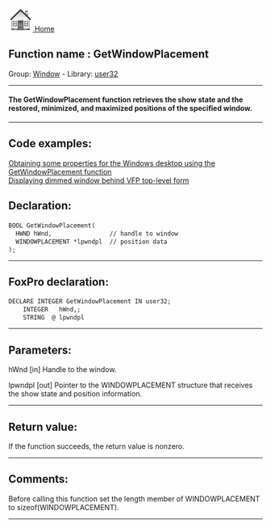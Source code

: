 [<img src="../../images/home.png"> Home ](https://github.com/VFPX/Win32API)  

## Function name : GetWindowPlacement
Group: [Window](../../functions_group.md#Window)  -  Library: [user32](../../Libraries.md#user32)  
***  


#### The GetWindowPlacement function retrieves the show state and the restored, minimized, and maximized positions of the specified window. 
***  


## Code examples:
[Obtaining some properties for the Windows desktop using the GetWindowPlacement function](../../samples/sample_263.md)  
[Displaying dimmed window behind VFP top-level form](../../samples/sample_578.md)  

## Declaration:
```foxpro  
BOOL GetWindowPlacement(
  HWND hWnd,                // handle to window
  WINDOWPLACEMENT *lpwndpl  // position data
);  
```  
***  


## FoxPro declaration:
```foxpro  
DECLARE INTEGER GetWindowPlacement IN user32;
	INTEGER   hWnd,;
	STRING  @ lpwndpl  
```  
***  


## Parameters:
hWnd 
[in] Handle to the window. 

lpwndpl 
[out] Pointer to the WINDOWPLACEMENT structure that receives the show state and position information.   
***  


## Return value:
If the function succeeds, the return value is nonzero.  
***  


## Comments:
Before calling this function set the length member of WINDOWPLACEMENT to sizeof(WINDOWPLACEMENT).   
  
***  


